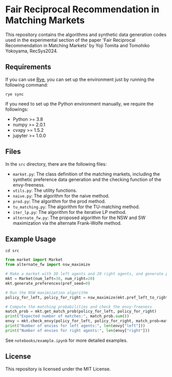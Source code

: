 # Fair Reciprocal Recommendation in Matching Markets

This repository contains the algorithms and synthetic data generation codes used in the experimental section of the paper 'Fair Reciprocal Recommendation in Matching Markets' by Yoji Tomita and Tomohiko Yokoyama, RecSys2024.

## Requirements

If you can use [Rye](https://github.com/astral-sh/rye), you can set up the environment just by running the following command:
```
rye sync
```

If you need to set up the Python environment manually, we require the followings:
- Python >= 3.8
- numpy >= 2.0.1
- cvxpy >= 1.5.2
- jupyter >= 1.0.0


## Files

In the `src` directory, there are the following files:

 - `market.py`: The class definition of the matching markets, including the synthetic preference data generation and the checking function of the envy-freeness.
 - `utils.py`: The utility functions.
 - `naive.py`: The algorithm for the naive method.
 - `prod.py`: The algorithm for the prod method.
 - `tu_matching.py`: The algorithm for the TU-matching method.
 - `iter_lp.py`: The algorithm for the iterative LP method.
 - `alternate_fw.py`: The proposed algorithm for the NSW and SW maximization via the alternate Frank-Wolfe method.

## Example Usage
```
cd src
```
```python
from market import Market
from alternate_fw import nsw_maximize

# Make a market with 30 left agents and 20 right agents, and generate preferences
mkt = Market(num_left=30, num_right=20)
mkt.generate_preferences(pref_seed=0)

# Run the NSW maximization algorithm
policy_for_left, policy_for_right = nsw_maximize(mkt.pref_left_to_right, mkt.pref_right_to_left, mkt.v_left, mkt.v_right)

# Compute the matching probabilities and check the envy-freeness
match_prob = mkt.get_match_prob(policy_for_left, policy_for_right)
print("Expected number of matches:", match_prob.sum())
envy = mkt.check_envy(policy_for_left, policy_for_right, match_prob=match_prob)
print("Number of envies for left agents:", len(envy["left"]))
print("Number of envies for right agents:", len(envy["right"]))
```
See `notebooks/example.ipynb` for more detailed examples.

## License
This repository is licensed under the MIT License.
